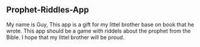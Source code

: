 Prophet-Riddles-App
-------------------

My name is Guy,
This app is a gift for my littel brother base on book that he wrote.
This app should be a game with riddels about the prophet from the Bible.
I hope that my littel brother will be proud. 
